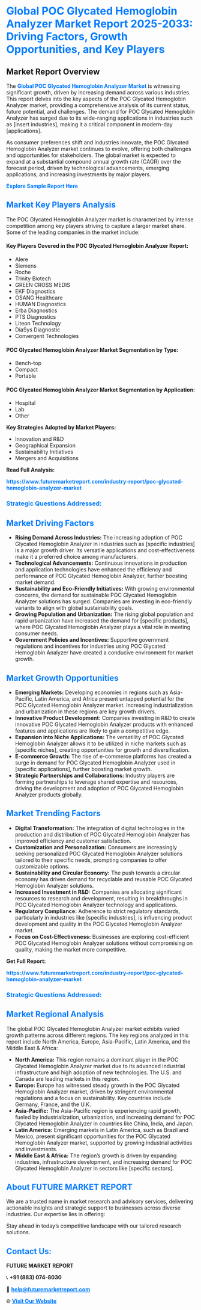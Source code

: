 <h1 style="color: #007BFF;">Global POC Glycated Hemoglobin Analyzer Market Report 2025-2033: Driving Factors, Growth Opportunities, and Key Players</h1>

<section id="overview">
<h2>Market Report Overview</h2>
<p>The <a href="https://www.futuremarketreport.com/industry-report/poc-glycated-hemoglobin-analyzer-market" style="color: #007BFF; text-decoration: none;"><strong>Global POC Glycated Hemoglobin Analyzer Market</strong></a> is witnessing significant growth, driven by increasing demand across various industries. This report delves into the key aspects of the POC Glycated Hemoglobin Analyzer market, providing a comprehensive analysis of its current status, future potential, and challenges. The demand for POC Glycated Hemoglobin Analyzer has surged due to its wide-ranging applications in industries such as [insert industries], making it a critical component in modern-day [applications].</p>
<p>As consumer preferences shift and industries innovate, the POC Glycated Hemoglobin Analyzer market continues to evolve, offering both challenges and opportunities for stakeholders. The global market is expected to expand at a substantial compound annual growth rate (CAGR) over the forecast period, driven by technological advancements, emerging applications, and increasing investments by major players.</p>
</section>

<section id="overview">
<p><a href="https://www.futuremarketreport.com/request-sample/reportId=80385" style="color: #007BFF; text-decoration: none;"><strong>Explore Sample Report Here</strong></a></p>
</section>

<section id="key-players">
<h2 style="color: #007BFF;">Market Key Players Analysis</h2>
<p>The POC Glycated Hemoglobin Analyzer market is characterized by intense competition among key players striving to capture a larger market share. Some of the leading companies in the market include:</p>
<h4>Key Players Covered in the POC Glycated Hemoglobin Analyzer Report:</h4>
<ul><li>Alere</li><li>Siemens</li><li>Roche</li><li>Trinity Biotech</li><li>GREEN CROSS MEDIS</li><li>EKF Diagnostics</li><li>OSANG Healthcare</li><li>HUMAN Diagnostics</li><li>Erba Diagnostics</li><li>PTS Diagnostics</li><li>Liteon Technology</li><li>DiaSys Diagnostic</li><li>Convergent Technologies</li></ul>
<h4>POC Glycated Hemoglobin Analyzer Market Segmentation by Type:</h4>
<ul><li>Bench-top</li><li>Compact</li><li>Portable</li></ul>

<h4>POC Glycated Hemoglobin Analyzer Market Segmentation by Application:</h4>
<ul><li>Hospital</li><li>Lab</li><li>Other</li></ul>
<p><strong>Key Strategies Adopted by Market Players:</strong></p>
<ul>
<li>Innovation and R&D</li>
<li>Geographical Expansion</li>
<li>Sustainability Initiatives</li>
<li>Mergers and Acquisitions</li>
</ul>
</section>

<section>
<p><strong>Read Full Analysis: </strong></p><a href="https://www.futuremarketreport.com/industry-report/poc-glycated-hemoglobin-analyzer-market" style="color: #007BFF; text-decoration: none;"><strong>https://www.futuremarketreport.com/industry-report/poc-glycated-hemoglobin-analyzer-market</strong></a>
<h3 style="color: #007BFF;">Strategic Questions Addressed:</h3>
</section>

<section id="driving-factors">
<h2 style="color: #007BFF;">Market Driving Factors</h2>
<ul>
<li><strong>Rising Demand Across Industries:</strong> The increasing adoption of POC Glycated Hemoglobin Analyzer in industries such as [specific industries] is a major growth driver. Its versatile applications and cost-effectiveness make it a preferred choice among manufacturers.</li>
<li><strong>Technological Advancements:</strong> Continuous innovations in production and application technologies have enhanced the efficiency and performance of POC Glycated Hemoglobin Analyzer, further boosting market demand.</li>
<li><strong>Sustainability and Eco-Friendly Initiatives:</strong> With growing environmental concerns, the demand for sustainable POC Glycated Hemoglobin Analyzer solutions has surged. Companies are investing in eco-friendly variants to align with global sustainability goals.</li>
<li><strong>Growing Population and Urbanization:</strong> The rising global population and rapid urbanization have increased the demand for [specific products], where POC Glycated Hemoglobin Analyzer plays a vital role in meeting consumer needs.</li>
<li><strong>Government Policies and Incentives:</strong> Supportive government regulations and incentives for industries using POC Glycated Hemoglobin Analyzer have created a conducive environment for market growth.</li>
</ul>
</section>

<section id="growth-opportunities">
<h2 style="color: #007BFF;">Market Growth Opportunities</h2>
<ul>
<li><strong>Emerging Markets:</strong> Developing economies in regions such as Asia-Pacific, Latin America, and Africa present untapped potential for the POC Glycated Hemoglobin Analyzer market. Increasing industrialization and urbanization in these regions are key growth drivers.</li>
<li><strong>Innovative Product Development:</strong> Companies investing in R&D to create innovative POC Glycated Hemoglobin Analyzer products with enhanced features and applications are likely to gain a competitive edge.</li>
<li><strong>Expansion into Niche Applications:</strong> The versatility of POC Glycated Hemoglobin Analyzer allows it to be utilized in niche markets such as [specific niches], creating opportunities for growth and diversification.</li>
<li><strong>E-commerce Growth:</strong> The rise of e-commerce platforms has created a surge in demand for POC Glycated Hemoglobin Analyzer used in [specific applications], further boosting market growth.</li>
<li><strong>Strategic Partnerships and Collaborations:</strong> Industry players are forming partnerships to leverage shared expertise and resources, driving the development and adoption of POC Glycated Hemoglobin Analyzer products globally.</li>
</ul>
</section>

<section id="trending-factors">
<h2 style="color: #007BFF;">Market Trending Factors</h2>
<ul>
<li><strong>Digital Transformation:</strong> The integration of digital technologies in the production and distribution of POC Glycated Hemoglobin Analyzer has improved efficiency and customer satisfaction.</li>
<li><strong>Customization and Personalization:</strong> Consumers are increasingly seeking personalized POC Glycated Hemoglobin Analyzer solutions tailored to their specific needs, prompting companies to offer customizable options.</li>
<li><strong>Sustainability and Circular Economy:</strong> The push towards a circular economy has driven demand for recyclable and reusable POC Glycated Hemoglobin Analyzer solutions.</li>
<li><strong>Increased Investment in R&D:</strong> Companies are allocating significant resources to research and development, resulting in breakthroughs in POC Glycated Hemoglobin Analyzer technology and applications.</li>
<li><strong>Regulatory Compliance:</strong> Adherence to strict regulatory standards, particularly in industries like [specific industries], is influencing product development and quality in the POC Glycated Hemoglobin Analyzer market.</li>
<li><strong>Focus on Cost-Effectiveness:</strong> Businesses are exploring cost-efficient POC Glycated Hemoglobin Analyzer solutions without compromising on quality, making the market more competitive.</li>
</ul>
</section>

<section>
<p><strong>Get Full Report: </strong></p><a href="https://www.futuremarketreport.com/industry-report/poc-glycated-hemoglobin-analyzer-market" style="color: #007BFF; text-decoration: none;"><strong>https://www.futuremarketreport.com/industry-report/poc-glycated-hemoglobin-analyzer-market</strong></a>
<h3 style="color: #007BFF;">Strategic Questions Addressed:</h3>
</section>


<section id="regional-analysis">
<h2 style="color: #007BFF;">Market Regional Analysis</h2>
<p>The global POC Glycated Hemoglobin Analyzer market exhibits varied growth patterns across different regions. The key regions analyzed in this report include North America, Europe, Asia-Pacific, Latin America, and the Middle East & Africa:</p>
<ul>
<li><strong>North America:</strong> This region remains a dominant player in the POC Glycated Hemoglobin Analyzer market due to its advanced industrial infrastructure and high adoption of new technologies. The U.S. and Canada are leading markets in this region.</li>
<li><strong>Europe:</strong> Europe has witnessed steady growth in the POC Glycated Hemoglobin Analyzer market, driven by stringent environmental regulations and a focus on sustainability. Key countries include Germany, France, and the U.K.</li>
<li><strong>Asia-Pacific:</strong> The Asia-Pacific region is experiencing rapid growth, fueled by industrialization, urbanization, and increasing demand for POC Glycated Hemoglobin Analyzer in countries like China, India, and Japan.</li>
<li><strong>Latin America:</strong> Emerging markets in Latin America, such as Brazil and Mexico, present significant opportunities for the POC Glycated Hemoglobin Analyzer market, supported by growing industrial activities and investments.</li>
<li><strong>Middle East & Africa:</strong> The region’s growth is driven by expanding industries, infrastructure development, and increasing demand for POC Glycated Hemoglobin Analyzer in sectors like [specific sectors].</li>
</ul>
</section>

<footer>
<h2 style="color: #007BFF;">About FUTURE MARKET REPORT</h2>
<p>We are a trusted name in market research and advisory services, delivering actionable insights and strategic support to businesses across diverse industries. Our expertise lies in offering:</p>

<p>Stay ahead in today’s competitive landscape with our tailored research solutions.</p>

<h2 style="color: #007BFF;">Contact Us:</h2>
<p><strong>FUTURE MARKET REPORT</strong></p>
<p>📞 <strong>+91 (883) 074-8030</strong></p>
<p>📧 <strong><a href="mailto:help@futuremarketreport.com" style="color: #007BFF;">help@futuremarketreport.com</a></strong></p>
<p>🌐 <strong><a href="https://www.futuremarketreport.com/" style="color: #007BFF;">Visit Our Website</a></strong></p>
</footer>